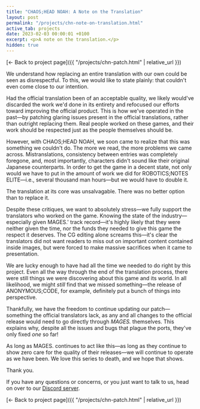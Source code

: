 ```yaml
---
title: "CHAOS;HEAD NOAH: A Note on the Translation"
layout: post
permalink: "/projects/chn-note-on-translation.html"
active_tab: projects
date: 2023-02-03 00:00:01 +0100
excerpt: <p>A note on the translation.</p>
hidden: true
---
```


[← Back to project page]({{ "/projects/chn-patch.html" | relative_url }})

We understand how replacing an entire translation with our own could be seen as disrespectful. To this, we would like to state plainly: that couldn't even come close to our intention.

Had the official translation been of an acceptable quality, we likely would've discarded the work we'd done in its entirety and refocused our efforts toward improving the official product. This is how we've operated in the past—by patching glaring issues present in the official translations, rather than outright replacing them. Real people worked on these games, and their work should be respected just as the people themselves should be.

However, with CHAOS;HEAD NOAH, we soon came to realize that this was something we couldn't do. The more we read, the more problems we came across. Mistranslations, consistency between entries was completely foregone, and, most importantly, characters didn't sound like their original Japanese counterparts. In order to get the game in a decent state, not only would we have to put in the amount of work we did for ROBOTICS;NOTES ELITE—i.e., several thousand man hours—but we would have to double it.

The translation at its core was unsalvagable. There was no better option than to replace it.

Despite these critiques, we want to absolutely stress—we fully support the translators who worked on the game. Knowing the state of the industry—especially given MAGES.' track record—it's highly likely that they were neither given the time, nor the funds they needed to give this game the respect it deserves. The CG editing alone screams this—it's clear the translators did not want readers to miss out on important content contained inside images, but were forced to make massive sacrifices when it came to presentation.

We are lucky enough to have had all the time we needed to do right by this project. Even all the way through the end of the translation process, there were still things we were discovering about this game and its world. In all likelihood, we might _still_ find that we missed something—the release of ANONYMOUS;CODE, for example, definitely put a bunch of things into perspective.

Thankfully, we have the freedom to continue updating our patch—something the official translators lack, as any and all changes to the official release would need to go directly through _MAGES._ themselves. This explains why, despite all the issues and bugs that plague the ports, they've only fixed _one_ so far!

As long as MAGES. continues to act like this—as long as they continue to show zero care for the quality of their releases—we will continue to operate as we have been. We love this series to death, and we hope that shows.

Thank you.

If you have any questions or concerns, or you just want to talk to us, head on over to our [Discord server](https://discord.gg/rq4GGCh).

[← Back to project page]({{ "/projects/chn-patch.html" | relative_url }})
